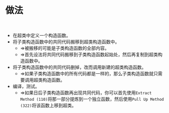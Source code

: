# 做法

<br>

- 在超类中定义一个构造函数。
- 将子类构造函数中的共同代码搬移到超类构造函数中。
  - ⇒被搬移的可能是子类构造函数的全部内容。
  - ⇒首先设法将共同代码搬移到子类构造函数起始处，然后再复制到超类构造函数中。
- 将子类构造函数中的共同代码删掉，改而调用新建的超类构造函数。
  - ⇒如果子类构造函数中的所有代码都是一样的，那么子类构造函数就只需要调用超类构造函数。
- 编译，测试。
  - ⇒如果日后子类构造函数再出现共同代码，你可以首先使用`Extract Method (110)`将那一部分提炼到一个独立函数，然后使用`Pull Up Method (322)`将该函数上移到超类。

<br>

